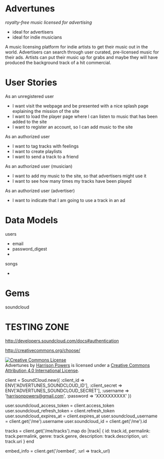 Advertunes
==========
*royalty-free music licensed for advertising*


* ideal for advertisers
* ideal for indie musicians

A music licensing platform for indie artists to get their music out in the world. Advertisers can search through user curated, pre-licensed music for their ads. Artists can put their music up for grabs and maybe they will have produced the background track of a hit commercial.


User Stories
============

As an unregistered user

* I want visit the webpage and be presented with a nice splash page explaining the mission of the site
* I want to load the player page where I can listen to music that has been added to the site
* I want to register an account, so I can add music to the site

As an authorized user

* I want to tag tracks with feelings
* I want to create playlists
* I want to send a track to a friend

As an authorized user (musician)

* I want to add my music to the site, so that advertisers might use it
* I want to see how many times my tracks have been played

As an authorized user (advertiser)

* I want to indicate that I am going to use a track in an ad



Data Models
===========

users

* email
* password_digest
*

songs

*



Gems
====

soundcloud


TESTING ZONE
=============

http://developers.soundcloud.com/docs#authentication

http://creativecommons.org/choose/


<a rel="license" href="http://creativecommons.org/licenses/by/4.0/"><img alt="Creative Commons License" style="border-width:0" src="http://i.creativecommons.org/l/by/4.0/88x31.png" /></a><br /><span xmlns:dct="http://purl.org/dc/terms/" href="http://purl.org/dc/dcmitype/Sound" property="dct:title" rel="dct:type">Advertunes</span> by <a xmlns:cc="http://creativecommons.org/ns#" href="http://advertunes.org" property="cc:attributionName" rel="cc:attributionURL">Harrison Powers</a> is licensed under a <a rel="license" href="http://creativecommons.org/licenses/by/4.0/">Creative Commons Attribution 4.0 International License</a>.


client = SoundCloud.new({
  :client_id     => ENV['ADVERTUNES_SOUNDCLOUD_ID'],
  :client_secret => ENV['ADVERTUNES_SOUNDCLOUD_SECRET'],
  :username      => 'harrisonpowers@gmail.com',
  :password      => 'XXXXXXXXXX'
})

user.soundcloud_access_token = client.access_token
user.soundcloud_refresh_token = client.refresh_token
user.soundcloud_expires_at = client.expires_at
user.soundcloud_username = client.get('/me').username
user.soundcloud_id = client.get('/me').id

tracks = client.get('/me/tracks').map do |track|
  {
    id: track.id,
    permalink: track.permalink,
    genre: track.genre,
    description: track.description,
    uri: track.uri
  }
end



embed_info = client.get('/oembed', :url => track_url)
